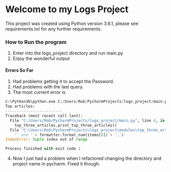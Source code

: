 # Welcome to my Logs Project

This project was created using Python version 3.6.1, please see requirements.txt for any further requirements.

### How to Run the program

1. Enter into the logs_project directory and run main.py
2. Enjoy the wonderful output


#### Errors So Far

1. Had problems getting it to accept the Password.
2. Had problems with the last query.
3. The most current error is

```Python
C:\Python36\python.exe C:/Users/Rob/PycharmProjects/logs_project/main.py
Top articles:
-------------------------
Traceback (most recent call last):
  File "C:/Users/Rob/PycharmProjects/logs_project/main.py", line 4, in <module>
    top_three_articles.print_top_three_articles()
  File "C:\Users\Rob\PycharmProjects\logs_project\modules\top_three_articles.py", line 25, in print_top_three_articles
    "' are " + formatter.format_num(items[0]) + '.')
IndexError: tuple index out of range

Process finished with exit code 1
```

4. Now I just had a problem when I refactored changing the directory and project name in pycharm. Fixed it though.